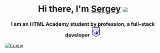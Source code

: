 <h1 align="center">Hi there, I'm <a href="https://daniilshat.ru/" target="_blank">Sergey</a> 
<img src="https://github.com/blackcater/blackcater/raw/main/images/Hi.gif" height="32"/></h1>
<h3 align="center">I am an HTML Academy student by profession, a full-stack developer <span align="center"><img src="svg/htmlacademy.svg" alt="HTML Academy Icon" width="32" height="32"></span></h3>

[![trophy](https://github-profile-trophy.vercel.app/?squbert=ryo-ma)](https://github.com/ryo-ma/github-profile-trophy)

<!--
**squbert/squbert** is a ✨ _special_ ✨ repository because its `README.md` (this file) appears on your GitHub profile.

Here are some ideas to get you started:

- 🔭 I’m currently working on ...
- 🌱 I’m currently learning ...
- 👯 I’m looking to collaborate on ...
- 🤔 I’m looking for help with ...
- 💬 Ask me about ...
- 📫 How to reach me: ...
- 😄 Pronouns: ...
- ⚡ Fun fact: ...
-->
